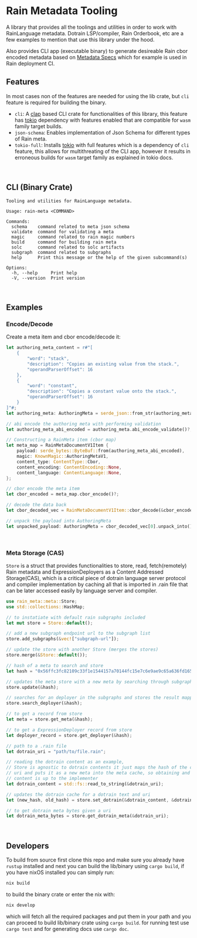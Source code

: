 # Rain Metadata Tooling
A library that provides all the toolings and utilities in order to work with RainLanguage metadata. Dotrain LSP/compiler, Rain Orderbook, etc are a few examples to mention that use this library under the hood.

Also provides CLI app (executable binary) to generate desireable Rain cbor encoded metadata based on [Metadata Specs](https://github.com/rainprotocol/specs/blob/main/metadata-v1.md) which for example is used in Rain deployment CI.
<br>

## Features
In most cases non of the features are needed for using the lib crate, but `cli` feature is required for building the binary.

- `cli`: A [clap](https://docs.rs/clap/latest/clap/) based CLI crate for functionalities of this library, this feature has [tokio](https://docs.rs/tokio/latest/tokio/) dependency with features enabled that are compatible for `wasm` family target builds.
- `json-schema`: Enables implementation of Json Schema for different types of Rain meta.
- `tokio-full`: Installs [tokio](https://docs.rs/tokio/latest/tokio/) with full features which is a dependency of `cli` feature, this allows for multithreating of the CLI app, however it results in erroneous builds for `wasm` target family as explained in tokio docs.
<br>

## CLI (Binary Crate)
    Tooling and utilities for RainLanguage metadata.

    Usage: rain-meta <COMMAND>

    Commands:
      schema    command related to meta json schema
      validate  command for validating a meta
      magic     command related to rain magic numbers
      build     command for building rain meta
      solc      command related to solc artifacts
      subgraph  command related to subgraphs
      help      Print this message or the help of the given subcommand(s)

    Options:
      -h, --help     Print help
      -V, --version  Print version
<br>

## Examples
### Encode/Decode
Create a meta item and cbor encode/decode it:
```rust
let authoring_meta_content = r#"[
    {
        "word": "stack",
        "description": "Copies an existing value from the stack.",
        "operandParserOffset": 16
    },
    {
        "word": "constant",
        "description": "Copies a constant value onto the stack.",
        "operandParserOffset": 16
    }
]"#;
let authoring_meta: AuthoringMeta = serde_json::from_str(authoring_meta_content)?;

// abi encode the authoring meta with performing validation
let authoring_meta_abi_encoded = authoring_meta.abi_encode_validate()?;

// Constructing a RainMeta item (cbor map)
let meta_map = RainMetaDocumentV1Item {
    payload: serde_bytes::ByteBuf::from(authoring_meta_abi_encoded),
    magic: KnownMagic::AuthoringMetaV1,
    content_type: ContentType::Cbor,
    content_encoding: ContentEncoding::None,
    content_language: ContentLanguage::None,
};

// cbor encode the meta item
let cbor_encoded = meta_map.cbor_encode()?;

// decode the data back
let cbor_decoded_vec = RainMetaDocumentV1Item::cbor_decode(&cbor_encoded)?;

// unpack the payload into AuthoringMeta
let unpacked_payload: AuthoringMeta = cbor_decoded_vec[0].unpack_into()?;
```
<br>

### Meta Storage (CAS)
`Store` is a struct that provides functionalities to store, read, fetch(remotely) Rain metadata and ExpressionDeployers as a Content Addressed Storage(CAS), which is a critical piece of dotrain language server protocol and compiler implementation by caching all that is imported in .rain file that can be later accessed easily by language server and compiler.
```rust
use rain_meta::meta::Store;
use std::collections::HashMap;

// to instatiate with default rain subgraphs included
let mut store = Store::default();

// add a new subgraph endpoint url to the subgraph list
store.add_subgraphs(&vec!["subgraph-url"]);

// update the store with another Store (merges the stores)
store.merge(&Store::default());

// hash of a meta to search and store
let hash = "0x56ffc3fc82109c33f1e1544157a70144fc15e7c6e9ae9c65a636fd165b1bc51c";

// updates the meta store with a new meta by searching through subgraphs
store.update(&hash);

// searches for an deployer in the subgraphs and stores the result mapped to the hash
store.search_deployer(&hash);

// to get a record from store
let meta = store.get_meta(&hash);

// to get a ExpressionDeployer record from store
let deployer_record = store.get_deployer(&hash);

// path to a .rain file
let dotrain_uri = "path/to/file.rain";

// reading the dotrain content as an example,
// Store is agnostic to dotrain contents it just maps the hash of the content to the given
// uri and puts it as a new meta into the meta cache, so obtaining and passing the correct
// content is up to the implementer
let dotrain_content = std::fs::read_to_string(&dotrain_uri);

// updates the dotrain cache for a dotrain text and uri
let (new_hash, old_hash) = store.set_dotrain(&dotrain_content, &dotrain_uri, false)?;

// to get dotrain meta bytes given a uri
let dotrain_meta_bytes = store.get_dotrain_meta(&dotrain_uri);
```
<br>

## Developers
To build from source first clone this repo and make sure you already have `rustup` installed and next you can build the lib/binary using `cargo build`, if you have nixOS installed you can simply run:
```bash
nix build
```
to build the binary crate or enter the nix with:
```bash
nix develop
```
which will fetch all the required packages and put them in your path and you can proceed to build lib/binary crate using `cargo build`.
for running test use `cargo test` and for generating docs use `cargo doc`.